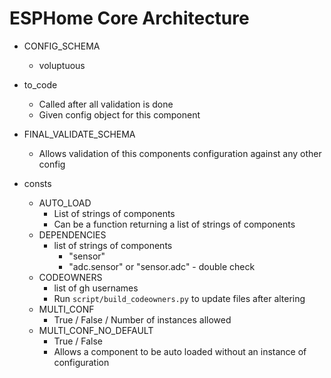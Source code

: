 # ESPHome Core Architecture


- CONFIG_SCHEMA
  - voluptuous
- to_code
  - Called after all validation is done
  - Given config object for this component
- FINAL_VALIDATE_SCHEMA
  - Allows validation of this components configuration against any other config

- consts
  - AUTO_LOAD
    - List of strings of components
    - Can be a function returning a list of strings of components
  - DEPENDENCIES
    - list of strings of components
      - "sensor"
      - "adc.sensor" or "sensor.adc" - double check
  - CODEOWNERS
    - list of gh usernames
    - Run `script/build_codeowners.py` to update files after altering
  - MULTI_CONF
    - True / False / Number of instances allowed
  - MULTI_CONF_NO_DEFAULT
    - True / False
    - Allows a component to be auto loaded without an instance of configuration
